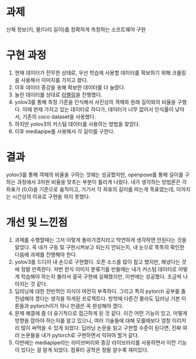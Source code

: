 # 과제
신체 정보(키, 팔/다리 길이)를 정확하게 측정하는 소프트웨어 구현

# 구현 과정
1. 현재 데이터가 전무한 상태로, 우선 학습에 사용할 데이터를 확보하기 위해 크롤링을 사용해서 이미지를 가지고 왔다.
2. 이후 데이터 증강을 옹해 확보한 데이터를 더 늘렸다.
3. 늘린 데이터를 상대로 [라벨링](https://velog.io/@kimsoohyun/YOLO-%EC%9D%B4%EB%AF%B8%EC%A7%80-%EB%9D%BC%EB%B2%A8%EB%A7%81%EC%9D%84-%EC%9C%84%ED%95%9C-labelImg-%EC%82%AC%EC%9A%A9%EB%B2%95)을 진행했다.
4. yolov3를 통해 측정 기준을 인식해서 사진상의 객체와 원래 길이와의 비율을 구했다. 이때 현재 가지고 있는 데이터로 하다가, 데이터가 너무 없어서 인식률이 낮아서, 기존의 coco dataset을 사용했다.
5. 하지만 yolov3의 커스텀 데이터를 사용하는 방법을 찾았다.
6. 이후 mediapipe를 사용해서 각 길이를 구한다.

# 결과
yolov3를 통해 객체의 비율을 구하는 것에는 성공했지만, openpose를 통해 길이를 구하는 과정에서 3차원 비율을 맞추는 부분이 틀리게 나왔다. 내가 생각하는 방법론은 각 좌표가 (0,0)을 기준으로 움직이고, 거기서 각 좌표의 길이를 따는게 목표였는데, 이까지는 시간상의 이유로 구현을 하지 못했다.

# 개선 및 느낀점
1. 과제를 수행할때는 그저 이렇게 돌아가겠지라고 막연하게 생각하면 안된다는 것을 알았다. 꼭 내가 구동 및 구현시켜보고 되는지 안되는지, 내 눈으로 똑똑히 확인한 다음에 과제를 진행해야 한다.
2. yolov3를 드디어 내 손으로 구현했다. 오픈 소스를 많이 참고 했지만, 해냈다는 것에 정말 만족한다. 저번 한식 이미지 분류기를 만들때는 내가 커스텀 데이터로 어떻게 학습해야 하는지 몰라서 결국 구현에 실패했지만, 이번에는 성공했다. 조금씩 나아지는 것 같다.
3. 딥러닝에 대한 전반적인 지식이 여전히 부족하다. 그리고 특히 pytorch 공부를 좀 전념해야 겠다는 생각을 하게된 프로젝트다. 방학때 다른건 몰라도 딥러닝 기본 이론들과 pytorch이거 하나 만큼은 꼭 완성해야 겠다.
4. 문제 해결에 좀 더 유기적으로 접근하게 된 것 같다. 이건 어떤 기능이 있고, 어떻게 방향을 잡아야 하는지를 알고 있으니, 여러 기술들에 대해 모를때보다 엄청 이리저리 많이 써먹을 수 있게 되었다. 딥러닝 논문을 읽고 구현할 수준이 된다면, 진짜 여러 논문들을 내가 pytorch로 구현하면서 익혀야 할거 같다.
5. 이번에는 mediapipe라는 라이브버리와 증강 라이브러리를 사용하면서 이런 기능이 있다는 걸 알게 되었다. 컴퓨터 공학은 정말 알수록 재미있다.
